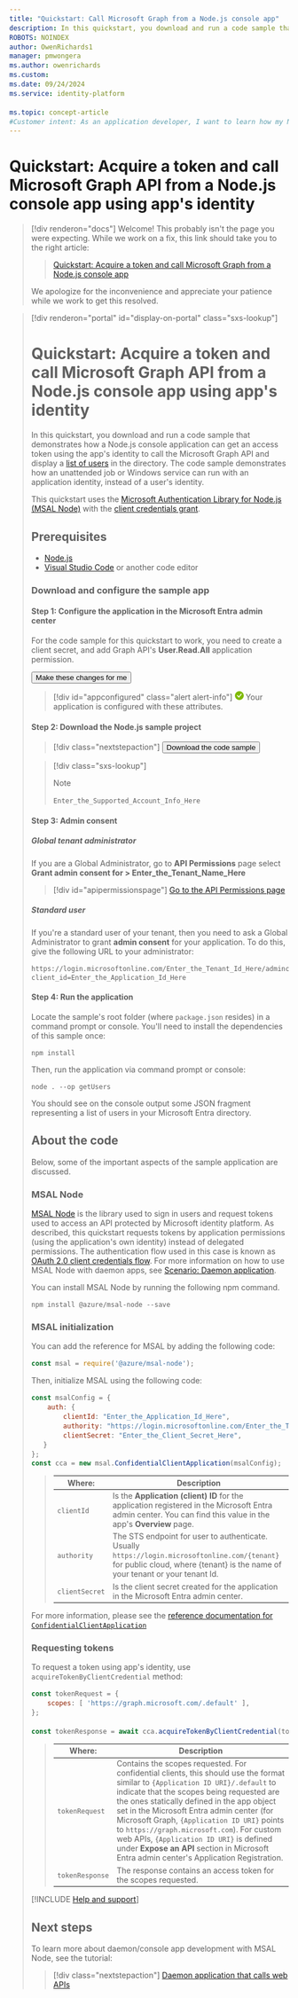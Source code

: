 ```yaml
---
title: "Quickstart: Call Microsoft Graph from a Node.js console app"
description: In this quickstart, you download and run a code sample that shows how a Node.js console application can get an access token and call an API protected by a Microsoft identity platform endpoint, using the app's own identity
ROBOTS: NOINDEX
author: OwenRichards1
manager: pmwongera
ms.author: owenrichards
ms.custom:
ms.date: 09/24/2024
ms.service: identity-platform

ms.topic: concept-article
#Customer intent: As an application developer, I want to learn how my Node.js app can get an access token and call an API that is protected by a Microsoft identity platform endpoint using client credentials flow.
---
```


# Quickstart: Acquire a token and call Microsoft Graph API from a Node.js console app using app's identity

> [!div renderon="docs"]
> Welcome! This probably isn't the page you were expecting. While we work on a fix, this link should take you to the right article:
> 
> > [Quickstart: Acquire a token and call Microsoft Graph from a Node.js console app](quickstart-console-app-nodejs-acquire-token.md)
> 
> We apologize for the inconvenience and appreciate your patience while we work to get this resolved.

> [!div renderon="portal" id="display-on-portal" class="sxs-lookup"]
> # Quickstart: Acquire a token and call Microsoft Graph API from a Node.js console app using app's identity
> 
> In this quickstart, you download and run a code sample that demonstrates how a Node.js console application can get an access token using the app's identity to call the Microsoft Graph API and display a [list of users](/graph/api/user-list) in the directory. The code sample demonstrates how an unattended job or Windows service can run with an application identity, instead of a user's identity.
> 
> This quickstart uses the [Microsoft Authentication Library for Node.js (MSAL Node)](https://github.com/AzureAD/microsoft-authentication-library-for-js/tree/dev/lib/msal-node) with the [client credentials grant](v2-oauth2-client-creds-grant-flow.md).
> 
> ## Prerequisites
> 
> * [Node.js](https://nodejs.org/en/download/)
> * [Visual Studio Code](https://code.visualstudio.com/download) or another code editor
> 
> ### Download and configure the sample app
> 
> #### Step 1: Configure the application in the Microsoft Entra admin center
> For the code sample for this quickstart to work, you need to create a client secret, and add Graph API's **User.Read.All** application permission.
>
> <button id="makechanges" class="nextstepaction configure-app-button"> Make these changes for me </button>
> 
> > [!div id="appconfigured" class="alert alert-info"]
> > ![Already configured](media/quickstart-v2-netcore-daemon/green-check.png) Your application is configured with these attributes.
> 
> #### Step 2: Download the Node.js sample project
> 
> > [!div class="nextstepaction"]
> > <button id="downloadsample" class="download-sample-button">Download the code sample</button>
> 
> > [!div class="sxs-lookup"]
> > > [!NOTE]
> > > `Enter_the_Supported_Account_Info_Here`
> 
> #### Step 3: Admin consent
> 
> 
> ##### Global tenant administrator
> 
> If you are a Global Administrator, go to **API Permissions** page select **Grant admin consent for > Enter_the_Tenant_Name_Here**
> > [!div id="apipermissionspage"]
> > [Go to the API Permissions page]()
> 
> ##### Standard user
> 
> If you're a standard user of your tenant, then you need to ask a Global Administrator to grant **admin consent** for your application. To do this, give the following URL to your administrator:
> 
> ```url
> https://login.microsoftonline.com/Enter_the_Tenant_Id_Here/adminconsent?client_id=Enter_the_Application_Id_Here
> ```
> 
> #### Step 4: Run the application
> 
> Locate the sample's root folder (where `package.json` resides) in a command prompt or console. You'll need to install the dependencies of this sample once:
> 
> ```console
> npm install
> ```
> 
> Then, run the application via command prompt or console:
> 
> ```console
> node . --op getUsers
> ```
> 
> You should see on the console output some JSON fragment representing a list of users in your Microsoft Entra directory.
> 
> ## About the code
> 
> Below, some of the important aspects of the sample application are discussed.
> 
> ### MSAL Node
> 
> [MSAL Node](https://github.com/AzureAD/microsoft-authentication-library-for-js/tree/dev/lib/msal-node) is the library used to sign in users and request tokens used to access an API protected by Microsoft identity platform. As described, this quickstart requests tokens by application permissions (using the application's own identity) instead of delegated permissions. The authentication flow used in this case is known as [OAuth 2.0 client credentials flow](v2-oauth2-client-creds-grant-flow.md). For more information on how to use MSAL Node with daemon apps, see [Scenario: Daemon application](scenario-daemon-app-configuration.md).
> 
>  You can install MSAL Node by running the following npm command.
> 
> ```console
> npm install @azure/msal-node --save
> ```
> 
> ### MSAL initialization
> 
> You can add the reference for MSAL by adding the following code:
> 
> ```javascript
> const msal = require('@azure/msal-node');
> ```
> 
> Then, initialize MSAL using the following code:
> 
> ```javascript
> const msalConfig = {
>     auth: {
>         clientId: "Enter_the_Application_Id_Here",
>         authority: "https://login.microsoftonline.com/Enter_the_Tenant_Id_Here",
>         clientSecret: "Enter_the_Client_Secret_Here",
>    }
> };
> const cca = new msal.ConfidentialClientApplication(msalConfig);
> ```
> 
> > | Where: |Description |
> > |---------|---------|
> > | `clientId` | Is the **Application (client) ID** for the application registered in the Microsoft Entra admin center. You can find this value in the app's **Overview** page. |
> > | `authority`    | The STS endpoint for user to authenticate. Usually `https://login.microsoftonline.com/{tenant}` for public cloud, where {tenant} is the name of your tenant or your tenant Id.|
> > | `clientSecret` | Is the client secret created for the application in the Microsoft Entra admin center. |
> 
> For more information, please see the [reference documentation for `ConfidentialClientApplication`](https://github.com/AzureAD/microsoft-authentication-library-for-js/blob/dev/lib/msal-node/docs/initialize-confidential-client-application.md)
> 
> ### Requesting tokens
> 
> To request a token using app's identity, use `acquireTokenByClientCredential` method:
> 
> ```javascript
> const tokenRequest = {
>     scopes: [ 'https://graph.microsoft.com/.default' ],
> };
> 
> const tokenResponse = await cca.acquireTokenByClientCredential(tokenRequest);
> ```
> 
> > |Where:| Description |
> > |---------|---------|
> > | `tokenRequest` | Contains the scopes requested. For confidential clients, this should use the format similar to `{Application ID URI}/.default` to indicate that the scopes being requested are the ones statically defined in the app object set in the Microsoft Entra admin center (for Microsoft Graph, `{Application ID URI}` points to `https://graph.microsoft.com`). For custom web APIs, `{Application ID URI}` is defined under **Expose an API** section in Microsoft Entra admin center's Application Registration. |
> > | `tokenResponse` | The response contains an access token for the scopes requested. |
> 
> [!INCLUDE [Help and support](./includes/error-handling-and-tips/help-support-include.md)]
> 
> ## Next steps
> 
> To learn more about daemon/console app development with MSAL Node, see the tutorial:
> 
> > [!div class="nextstepaction"]
> > [Daemon application that calls web APIs](tutorial-v2-nodejs-console.md)
